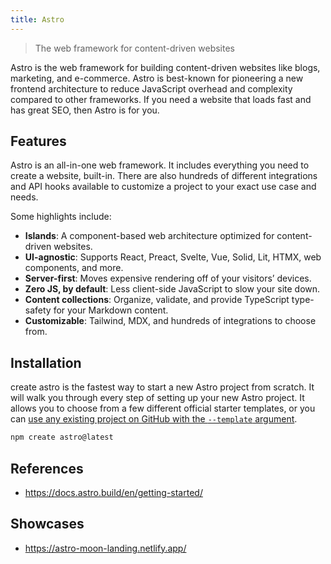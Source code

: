 ```yaml
---
title: Astro
---
```


> The web framework for content-driven websites

Astro is the web framework for building content-driven websites like blogs, marketing, and e-commerce.
Astro is best-known for pioneering a new frontend architecture to reduce JavaScript overhead and complexity
compared to other frameworks. If you need a website that loads fast and has great SEO, then Astro is for you.

## Features

Astro is an all-in-one web framework.
It includes everything you need to create a website, built-in.
There are also hundreds of different integrations and API hooks available
to customize a project to your exact use case and needs.

Some highlights include:

- **Islands**: A component-based web architecture optimized for content-driven websites.
- **UI-agnostic**: Supports React, Preact, Svelte, Vue, Solid, Lit, HTMX, web components, and more.
- **Server-first**: Moves expensive rendering off of your visitors’ devices.
- **Zero JS, by default**: Less client-side JavaScript to slow your site down.
- **Content collections**: Organize, validate, and provide TypeScript type-safety for your Markdown content.
- **Customizable**: Tailwind, MDX, and hundreds of integrations to choose from.

## Installation

create astro is the fastest way to start a new Astro project from scratch.
It will walk you through every step of setting up your new Astro project.
It allows you to choose from a few different official starter templates, or
you can
[use any existing project on GitHub with the `--template` argument](https://docs.astro.build/en/install/auto/#starter-templates).

```bash
npm create astro@latest
```

## References

- <https://docs.astro.build/en/getting-started/>

## Showcases

- <https://astro-moon-landing.netlify.app/>
